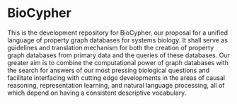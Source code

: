 # BioCypher
This is the development repository for BioCypher, our proposal for a unified language of property graph databases for systems biology. It shall serve as guidelines and translation mechanism for both the creation of property graph databases from primary data and the queries of these databases. Our greater aim is to combine the computational power of graph databases with the search for answers of our most pressing biological questions and facilitate interfacing with cutting edge developments in the areas of causal reasoning, representation learning, and natural language processing, all of which depend on having a consistent descriptive vocabulary.
